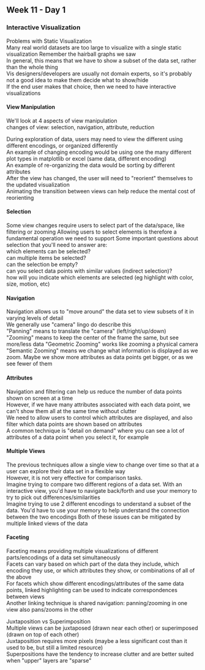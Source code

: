 ## Week 11 - Day 1
### Interactive Visualization
Problems with Static Visualization  
Many real world datasets are too large to visualize with a single static visualization
Remember the hairball graphs we saw  
In general, this means that we have to show a subset of the data set, rather than the whole thing  
Vis designers/developers are usually not domain experts, so it's probably not a good idea to make them decide what to show/hide  
If the end user makes that choice, then we need to have interactive visualizations

#### View Manipulation
We'll look at 4 aspects of view manipulation  
changes of view: selection, navigation, attribute, reduction

During exploration of data, users may need to view the different using different encodings, or organized differently  
An example of changing encoding would be using one the many different plot types in matplotlib or excel (same data, different encoding)  
An example of re-organizing the data would be sorting by different attributes  
After the view has changed, the user will need to "reorient" themselves to the updated visualization  
Animating the transition between views can help reduce the mental cost of reorienting

#### Selection
Some view changes require users to select part of the data/space, like filtering or zooming Allowing users to select elements is therefore a fundamental operation we need to support Some important questions about selection that you'll need to answer are:  
which elements can be selected?  
can multiple items be selected?  
can the selection be empty?  
can you select data points with similar values (indirect selection)?  
how will you indicate which elements are selected (eg highlight with color, size, motion, etc)

#### Navigation
Navigation allows us to "move around" the data set to view subsets of it in varying levels of detail  
We generally use "camera" lingo do describe this  
"Panning" means to translate the "camera" (left/right/up/down)  
"Zooming" means to keep the center of the frame the same, but see more/less data  "Geometric Zooming" works like zooming a physical camera  
"Semantic Zooming" means we change what information is displayed as we zoom. Maybe we show more attributes as data points get bigger, or as we see fewer of them

#### Attributes
Navigation and filtering can help us reduce the number of data points shown on screen at a time  
However, if we have many attributes associated with each data point, we can't show them all at the same time without clutter  
We need to allow users to control which attributes are displayed, and also filter which data points are shown based on attributes  
A common technique is "detail on demand" where you can see a lot of attributes of a data point when you select it, for example

#### Multiple Views
The previous techniques allow a single view to change over time so that at a user can explore their data set in a flexible way  
However, it is not very effective for comparison tasks.  
Imagine trying to compare two different regions of a data set. With an interactive view, you'd have to navigate back/forth and use your memory to try to pick out differences/similarities  
Imagine trying to use 2 different encodings to understand a subset of the data. You'd have to use your memory to help understand the connection between the two encodings
Both of these issues can be mitigated by multiple linked views of the data

#### Faceting
Faceting means providing multiple visualizations of different parts/encodings of a data set simultaneously  
Facets can vary based on which part of the data they include, which encoding they use, or which attributes they show, or combinations of all of the above  
For facets which show different encodings/attributes of the same data points, linked highlighting can be used to indicate correspondences between views  
Another linking technique is shared navigation: panning/zooming in one view also pans/zooms in the other

Juxtaposition vs Superimposition  
Multiple views can be juxtaposed (drawn near each other) or superimposed (drawn on top of each other)  
Juxtaposition requires more pixels (maybe a less significant cost than it used to be, but still a limited resource)  
Superpositions have the tendency to increase clutter and are better suited when "upper" layers are "sparse"